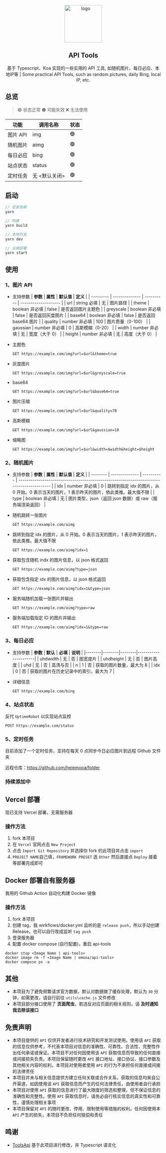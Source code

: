 <div align="center">
<img alt="logo" height="120" src="./public/favicon.png" width="120"/>
<h2>API Tools</h2>
<p>基于 Typescript、Koa 实现的一些实用的 API 工具, 如随机图片、每日必应、本地IP等 | Some practical API Tools, such as random pictures, daily Bing, local IP, etc.</p>
</div>

## 总览

> 🟢 状态正常 🟠 可能失效 ❌ 无法使用

| **功能** | **调用名称**  | **状态** |
| -------- | ------------- | -------- |
| 图片 API | img           | 🟢       |
| 随机图片 | aimg          | 🟢       |
| 每日必应 | bing          | 🟢       |
| 站点状态 | status        | 🟢       |
| 定时任务 | 无 <默认关闭> | 🟢       |

## 启动

```js
// 安装依赖
yarn

// 构建
yarn build

// 本地开发
yarn dev

// 云端部署
yarn start
```

## 使用

### 1、图片 API

- 支持参数 | **参数** | **属性** | **默认值** | **定义** | | --------- | -------------- | ---------- | -------------------- | | url | string 必填 | 无 | 图片路径 | | theme | boolean 非必填 | false | 是否返回图片主题色 | | greyscale | boolean 非必填 | false | 是否返回灰度图片 | | base64 | boolean 非必填 | false | 是否返回 base64 图片 | | quality | number 非必填 | 100 | 图片质量（0-100） | | gaussian | number 非必填 | 0 | 高斯模糊（0-20） | | width | number 非必填 | 无 | 宽度（大于 0） | | height | number 非必填 | 无 | 高度（大于 0） |

- 主题色

  ```http
  GET https://example.com/img?url=$url&theme=true
  ```

- 灰度图片

  ```http
  GET https://example.com/img?url=$url&greyscale=true
  ```

- base64

  ```http
  GET https://example.com/img?url=$url&base64=true
  ```

- 图片压缩
  ```http
  GET https://example.com/img?url=$url&quality=70
  ```
- 高斯模糊

  ```http
  GET https://example.com/img?url=$url&gaussian=10
  ```

- 缩略图
  ```http
  GET https://example.com/img?url=$url&width=$width&height=$height
  ```

### 2、随机图片

- 支持参数 | **参数** | **属性** | **默认值** | **定义** | | -------- | -------------- | ---------- | ------------------------------------------------------------------------------------------ | | idx | number 非必填 | 0 | 跳转到指定 idx 的图片，从 0 开始。0 表示当天的图片，1 表示昨天的图片，依此类推。最大值不限 | | type | boolean 非必填 | 无 | 图片类型，json（返回 json 数据）或 raw（服务端渲染返回） |

- 随机跳转一张图片

  ```http
  GET https://example.com/aimg
  ```

- 跳转到指定 idx 的图片，从 0 开始。0 表示当天的图片，1 表示昨天的图片，依此类推。最大值不限

  ```http
  GET https://example.com/aimg?idx=1
  ```

- 获取包含随机 indx 的图片信息，以 json 格式返回

  ```http
  GET https://example.com/aimg?type=json
  ```

- 获取包含指定 idx 的图片信息，以 json 格式返回

  ```http
  GET https://example.com/aimg?idx=1&type=json
  ```

- 服务端随机加载一张图片并输出
  ```http
  GET https://example.com/aimg?type=raw
  ```
- 服务端加载指定 ID 的图片并输出

  ```http
  GET https://example.com/aimg?idx=1&type=raw
  ```

### 3、每日必应

- 支持参数 | **参数** | **默认** | **必填** | **说明** | |--------|--------|--------|----------------------| | uhdwidth | 无 | 否 | 图宽度片 | | uhdheight | 无 | 否 | 图片高度 | | uhd | 无 | 否 | 高清与否 | | n | 1 | 否 | 获取的图片数量，最大为 8 | | idx | 0 | 否 | 获取的图片在历史记录中的索引，最大为 7 |

- 详细信息

  ```http
  GET https://example.com/bing
  ```

### 4、站点状态

反代 `UptimeRobot` 以实现站点监控

```http
POST https://example.com/status
```

### 5、定时任务

目前添加了一个定时任务，支持在每天 0 点同步今日必应图片到远程 Github 文件夹

远程仓库：https://github.com/heiemooa/folder

### 持续添加中

## Vercel 部署

现已支持 Vercel 部署，无需服务器

### 操作方法

1. fork 本项目
2. 在 `Vercel` 官网点击 `New Project`
3. 点击 `Import Git Repository` 并选择你 fork 的此项目并点击 `import`
4. `PROJECT NAME`自己填，`FRAMEWORK PRESET` 选 `Other` 然后直接点 `Deploy` 接着等部署完成即可

## Docker 部署自有服务器

我用的 Github Action 自动化构建 Docker 镜像

### 操作方法

1. fork 本项目
2. 创建 tag，我 wirkflows/docker.yml 监听的是 `release push`，所以手动创建 Release，也可以自行改成监听 `tag push`
3. 登录服务器
4. 配置 docker compose (自行配置)，重启 api-tools

```
docker stop <Image Name | api-tools>
docker image rm -f <Image Name | emooa/api-tools>
docker compose ps -a
```

## 其他

- 本项目为了避免频繁请求官方数据，默认对数据做了缓存处理，默认为 `30` 分钟，如需更改，请自行前往 `utils\cache.js` 文件修改
- 本项目部分接口使用了 **页面爬虫**，若违反对应页面的相关规则，请 **及时通知我去除该接口**

## 免责声明

- 本项目提供的 `API` 仅供开发者进行技术研究和开发测试使用。使用该 `API` 获取的信息仅供参考，不代表本项目对信息的准确性、可靠性、合法性、完整性作出任何承诺或保证。本项目不对任何因使用该 `API` 获取信息而导致的任何直接或间接损失负责。本项目保留随时更改 `API` 接口地址、接口协议、接口参数及其他相关内容的权利。本项目对使用者使用 `API` 的行为不承担任何直接或间接的法律责任
- 本项目并未与相关信息提供方建立任何关联或合作关系，获取的信息均来自公开渠道，如因使用该 `API` 获取信息而产生的任何法律责任，由使用者自行承担
- 本项目对使用 `API` 获取的信息进行了最大限度的筛选和整理，但不保证信息的准确性和完整性。使用 `API` 获取信息时，请务必自行核实信息的真实性和可靠性，谨慎处理相关事项
- 本项目保留对 `API` 的随时更改、停用、限制使用等措施的权利。任何因使用本 `API` 产生的损失，本项目不负担任何赔偿和责任

## 鸣谢

- [ToolsApi](https://github.com/imsyy/ToolsApi) 基于此项目进行修改，并 Typescript 语言化
